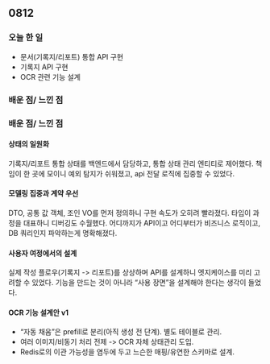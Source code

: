 ## 0812
### 오늘 한 일
- 문서(기록지/리포트) 통합 API 구현
- 기록지 API 구현
- OCR 관련 기능 설계

### 배운 점/ 느낀 점


### 배운 점/ 느낀 점

#### 상태의 일원화

기록지/리포트 통합 상태를 백엔드에서 담당하고, 통합 상태 관리 엔티티로 제어했다. 책임이 한 곳에 모이니 예외 탐지가 쉬워졌고, api 전달 로직에 집중할 수 있었다.

#### 모델링 집중과 계약 우선

DTO, 공통 값 객체, 조인 VO를 먼저 정의하니 구현 속도가 오히려 빨라졌다. 
타입이 과정을 대표하니 디버깅도 수월했다. 어디까지가 API이고 어디부터가 비즈니스 로직이고, DB 쿼리인지 파악하는게 명확해졌다.

#### 사용자 여정에서의 설계

실제 작성 플로우(기록지 -> 리포트)를 상상하며 API를 설계하니 엣지케이스를 미리 고려할 수 있었다.
기능을 만드는 것이 아니라 “사용 장면”을 설계해야 한다는 생각이 들었다.

#### OCR 기능 설계안 v1

- “자동 채움”은 prefill로 분리(아직 생성 전 단계). 별도 테이블로 관리.
- 여러 이미지/비동기 처리 전제 -> OCR 자체 상태관리 도입.
- Redis로의 이관 가능성을 염두에 두고 느슨한 매핑/유연한 스키마로 설계.



